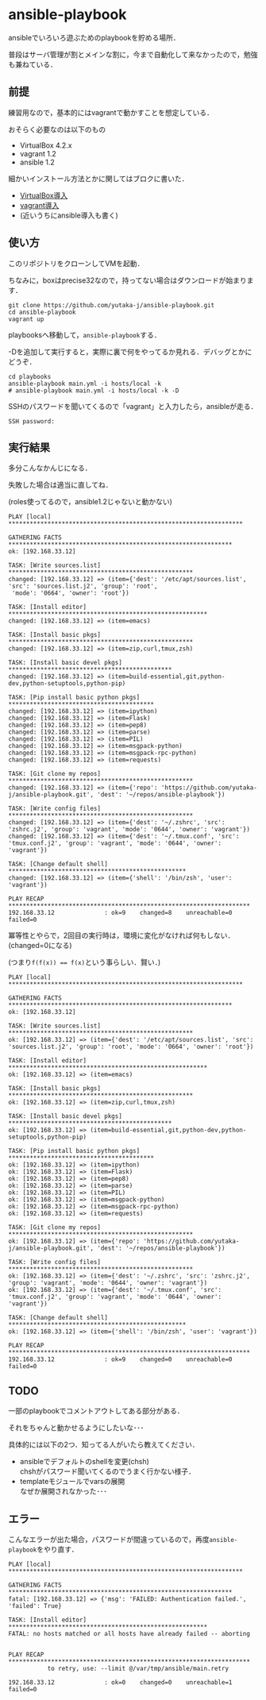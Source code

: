 # ansible-playbook
ansibleでいろいろ遊ぶためのplaybookを貯める場所．

普段はサーバ管理が割とメインな割に，今まで自動化して来なかったので，勉強も兼ねている．

## 前提
練習用なので，基本的にはvagrantで動かすことを想定している．

おそらく必要なのは以下のもの
- VirtualBox 4.2.x
- vagrant 1.2
- ansible 1.2

細かいインストール方法とかに関してはブロクに書いた．
- [VirtualBox導入](http://yutaka-j.hatenablog.com/entry/2013/06/14/100511)
- [vagrant導入](http://yutaka-j.hatenablog.com/entry/2013/06/14/141749)
- (近いうちにansible導入も書く)

## 使い方
このリポジトリをクローンしてVMを起動．

ちなみに，boxはprecise32なので，持ってない場合はダウンロードが始まります．
```
git clone https://github.com/yutaka-j/ansible-playbook.git
cd ansible-playbook
vagrant up
```

playbooksへ移動して，`ansible-playbook`する．

-Dを追加して実行すると，実際に裏で何をやってるか見れる．デバッグとかにどうぞ．
```
cd playbooks
ansible-playbook main.yml -i hosts/local -k
# ansible-playbook main.yml -i hosts/local -k -D
```

SSHのパスワードを聞いてくるので「vagrant」と入力したら，ansibleが走る．
```
SSH password:
```

## 実行結果
多分こんなかんじになる．

失敗した場合は適当に直してね．

(roles使ってるので，ansible1.2じゃないと動かない)

```
PLAY [local] ****************************************************************** 

GATHERING FACTS *************************************************************** 
ok: [192.168.33.12]

TASK: [Write sources.list] **************************************************** 
changed: [192.168.33.12] => (item={'dest': '/etc/apt/sources.list', 'src': 'sources.list.j2', 'group': 'root',
 'mode': '0664', 'owner': 'root'})

TASK: [Install editor] ******************************************************** 
changed: [192.168.33.12] => (item=emacs)

TASK: [Install basic pkgs] **************************************************** 
changed: [192.168.33.12] => (item=zip,curl,tmux,zsh)

TASK: [Install basic devel pkgs] ********************************************** 
changed: [192.168.33.12] => (item=build-essential,git,python-dev,python-setuptools,python-pip)

TASK: [Pip install basic python pkgs] ***************************************** 
changed: [192.168.33.12] => (item=ipython)
changed: [192.168.33.12] => (item=Flask)
changed: [192.168.33.12] => (item=pep8)
changed: [192.168.33.12] => (item=parse)
changed: [192.168.33.12] => (item=PIL)
changed: [192.168.33.12] => (item=msgpack-python)
changed: [192.168.33.12] => (item=msgpack-rpc-python)
changed: [192.168.33.12] => (item=requests)

TASK: [Git clone my repos] **************************************************** 
changed: [192.168.33.12] => (item={'repo': 'https://github.com/yutaka-j/ansible-playbook.git', 'dest': '~/repos/ansible-playbook'})

TASK: [Write config files] **************************************************** 
changed: [192.168.33.12] => (item={'dest': '~/.zshrc', 'src': 'zshrc.j2', 'group': 'vagrant', 'mode': '0644', 'owner': 'vagrant'})
changed: [192.168.33.12] => (item={'dest': '~/.tmux.conf', 'src': 'tmux.conf.j2', 'group': 'vagrant', 'mode': '0644', 'owner': 'vagrant'})

TASK: [Change default shell] ************************************************** 
changed: [192.168.33.12] => (item={'shell': '/bin/zsh', 'user': 'vagrant'})

PLAY RECAP ******************************************************************** 
192.168.33.12              : ok=9    changed=8    unreachable=0    failed=0   
```

冪等性とやらで，2回目の実行時は，環境に変化がなければ何もしない．(changed=0になる)

(つまり`f(f(x)) == f(x)`という事らしい．賢い．)

```
PLAY [local] ****************************************************************** 

GATHERING FACTS *************************************************************** 
ok: [192.168.33.12]

TASK: [Write sources.list] **************************************************** 
ok: [192.168.33.12] => (item={'dest': '/etc/apt/sources.list', 'src': 'sources.list.j2', 'group': 'root', 'mode': '0664', 'owner': 'root'})

TASK: [Install editor] ******************************************************** 
ok: [192.168.33.12] => (item=emacs)

TASK: [Install basic pkgs] **************************************************** 
ok: [192.168.33.12] => (item=zip,curl,tmux,zsh)

TASK: [Install basic devel pkgs] ********************************************** 
ok: [192.168.33.12] => (item=build-essential,git,python-dev,python-setuptools,python-pip)

TASK: [Pip install basic python pkgs] ***************************************** 
ok: [192.168.33.12] => (item=ipython)
ok: [192.168.33.12] => (item=Flask)
ok: [192.168.33.12] => (item=pep8)
ok: [192.168.33.12] => (item=parse)
ok: [192.168.33.12] => (item=PIL)
ok: [192.168.33.12] => (item=msgpack-python)
ok: [192.168.33.12] => (item=msgpack-rpc-python)
ok: [192.168.33.12] => (item=requests)

TASK: [Git clone my repos] **************************************************** 
ok: [192.168.33.12] => (item={'repo': 'https://github.com/yutaka-j/ansible-playbook.git', 'dest': '~/repos/ansible-playbook'})

TASK: [Write config files] **************************************************** 
ok: [192.168.33.12] => (item={'dest': '~/.zshrc', 'src': 'zshrc.j2', 'group': 'vagrant', 'mode': '0644', 'owner': 'vagrant'})
ok: [192.168.33.12] => (item={'dest': '~/.tmux.conf', 'src': 'tmux.conf.j2', 'group': 'vagrant', 'mode': '0644', 'owner': 'vagrant'})

TASK: [Change default shell] ************************************************** 
ok: [192.168.33.12] => (item={'shell': '/bin/zsh', 'user': 'vagrant'})

PLAY RECAP ******************************************************************** 
192.168.33.12              : ok=9    changed=0    unreachable=0    failed=0   
```

## TODO
一部のplaybookでコメントアウトしてある部分がある．

それをちゃんと動かせるようにしたいな･･･

具体的には以下の2つ．知ってる人がいたら教えてください．
- ansibleでデフォルトのshellを変更(chsh)  
  chshがパスワード聞いてくるのでうまく行かない様子．
- templateモジュールでvarsの展開  
  なぜか展開されなかった･･･

## エラー
こんなエラーが出た場合，パスワードが間違っているので，再度`ansible-playbook`をやり直す．

```
PLAY [local] ****************************************************************** 

GATHERING FACTS *************************************************************** 
fatal: [192.168.33.12] => {'msg': 'FAILED: Authentication failed.', 'failed': True}

TASK: [Install editor] ******************************************************** 
FATAL: no hosts matched or all hosts have already failed -- aborting


PLAY RECAP ******************************************************************** 
           to retry, use: --limit @/var/tmp/ansible/main.retry

192.168.33.12              : ok=0    changed=0    unreachable=1    failed=0   
```